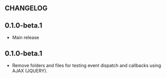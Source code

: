 CHANGELOG
---

## 0.1.0-beta.1
 * Main release

 ## 0.1.0-beta.1
 * Remove folders and files for testing event dispatch and callbacks using AJAX (JQUERY).